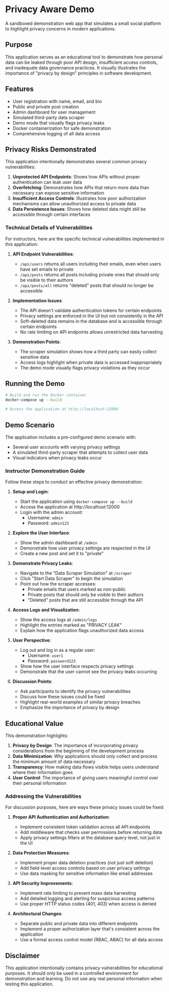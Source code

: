 # Privacy Aware Demo

A sandboxed demonstration web app that simulates a small social platform to highlight privacy concerns in modern applications.

## Purpose

This application serves as an educational tool to demonstrate how personal data can be leaked through poor API design, insufficient access controls, and inadequate data governance practices. It visually illustrates the importance of "privacy by design" principles in software development.

## Features

- User registration with name, email, and bio
- Public and private post creation
- Admin dashboard for user management
- Simulated third-party data scraper
- Demo mode that visually flags privacy leaks
- Docker containerization for safe demonstration
- Comprehensive logging of all data access

## Privacy Risks Demonstrated

This application intentionally demonstrates several common privacy vulnerabilities:

1. **Unprotected API Endpoints**: Shows how APIs without proper authentication can leak user data
2. **Overfetching**: Demonstrates how APIs that return more data than necessary can expose sensitive information
3. **Insufficient Access Controls**: Illustrates how poor authorization mechanisms can allow unauthorized access to private data
4. **Data Persistence Issues**: Shows how deleted data might still be accessible through certain interfaces

### Technical Details of Vulnerabilities

For instructors, here are the specific technical vulnerabilities implemented in this application:

1. **API Endpoint Vulnerabilities**:
   - `/api/users` returns all users including their emails, even when users have set emails to private
   - `/api/posts` returns all posts including private ones that should only be visible to their authors
   - `/api/posts/all` returns "deleted" posts that should no longer be accessible

2. **Implementation Issues**:
   - The API doesn't validate authentication tokens for certain endpoints
   - Privacy settings are enforced in the UI but not consistently in the API
   - Soft-deleted data remains in the database and is accessible through certain endpoints
   - No rate limiting on API endpoints allows unrestricted data harvesting

3. **Demonstration Points**:
   - The scraper simulation shows how a third party can easily collect sensitive data
   - Access logs highlight when private data is accessed inappropriately
   - The demo mode visually flags privacy violations as they occur

## Running the Demo

```bash
# Build and run the Docker container
docker-compose up --build

# Access the application at http://localhost:12000
```

## Demo Scenario

The application includes a pre-configured demo scenario with:
- Several user accounts with varying privacy settings
- A simulated third-party scraper that attempts to collect user data
- Visual indicators when privacy leaks occur

### Instructor Demonstration Guide

Follow these steps to conduct an effective privacy demonstration:

1. **Setup and Login**:
   - Start the application using `docker-compose up --build`
   - Access the application at http://localhost:12000
   - Login with the admin account:
     - Username: `admin`
     - Password: `admin123`

2. **Explore the User Interface**:
   - Show the admin dashboard at `/admin`
   - Demonstrate how user privacy settings are respected in the UI
   - Create a new post and set it to "private"

3. **Demonstrate Privacy Leaks**:
   - Navigate to the "Data Scraper Simulation" at `/scraper`
   - Click "Start Data Scraper" to begin the simulation
   - Point out how the scraper accesses:
     - Private emails that users marked as non-public
     - Private posts that should only be visible to their authors
     - "Deleted" posts that are still accessible through the API

4. **Access Logs and Visualization**:
   - Show the access logs at `/admin/logs`
   - Highlight the entries marked as "PRIVACY LEAK"
   - Explain how the application flags unauthorized data access

5. **User Perspective**:
   - Log out and log in as a regular user:
     - Username: `user1`
     - Password: `password123`
   - Show how the user interface respects privacy settings
   - Demonstrate that the user cannot see the privacy leaks occurring

6. **Discussion Points**:
   - Ask participants to identify the privacy vulnerabilities
   - Discuss how these issues could be fixed
   - Highlight real-world examples of similar privacy breaches
   - Emphasize the importance of privacy by design

## Educational Value

This demonstration highlights:

1. **Privacy by Design**: The importance of incorporating privacy considerations from the beginning of the development process
2. **Data Minimization**: Why applications should only collect and process the minimum amount of data necessary
3. **Transparency**: How making data flows visible helps users understand where their information goes
4. **User Control**: The importance of giving users meaningful control over their personal information

### Addressing the Vulnerabilities

For discussion purposes, here are ways these privacy issues could be fixed:

1. **Proper API Authentication and Authorization**:
   - Implement consistent token validation across all API endpoints
   - Add middleware that checks user permissions before returning data
   - Apply privacy settings filters at the database query level, not just in the UI

2. **Data Protection Measures**:
   - Implement proper data deletion practices (not just soft deletion)
   - Add field-level access controls based on user privacy settings
   - Use data masking for sensitive information like email addresses

3. **API Security Improvements**:
   - Implement rate limiting to prevent mass data harvesting
   - Add detailed logging and alerting for suspicious access patterns
   - Use proper HTTP status codes (401, 403) when access is denied

4. **Architectural Changes**:
   - Separate public and private data into different endpoints
   - Implement a proper authorization layer that's consistent across the application
   - Use a formal access control model (RBAC, ABAC) for all data access

## Disclaimer

This application intentionally contains privacy vulnerabilities for educational purposes. It should only be used in a controlled environment for demonstration and learning. Do not use any real personal information when testing this application.